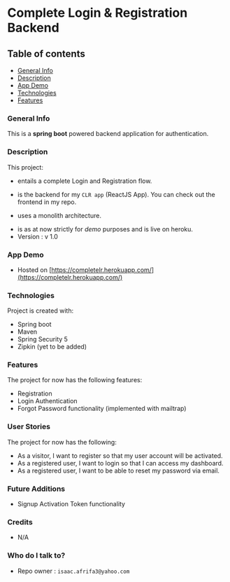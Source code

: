 # Complete Login & Registration Backend #

## Table of contents
* [General Info](#markdown-header-general-info)
* [Description](#markdown-header-description)
* [App Demo](#markdown-header-app-demo)
* [Technologies](#markdown-header-technologies)
* [Features](#markdown-header-features)

### General Info 
This is a **spring boot** powered backend application for authentication.


### Description 
This project:

+ entails a complete Login and Registration flow.
*  is the backend for my `CLR app` (ReactJS App). You can check out the frontend in my repo. 
- uses a monolith architecture.
* is as at now strictly for *demo* purposes and is live on heroku.
* Version : v 1.0


### App Demo 
* Hosted on [https://completelr.herokuapp.com/](https://completelr.herokuapp.com/)

### Technologies 
Project is created with:

* Spring boot 
* Maven
* Spring Security 5
* Zipkin (yet to be added)


### Features ###
 The project for now has the following features: 

* Registration
* Login Authentication
* Forgot Password functionality (implemented with mailtrap)


### User Stories 
 The project for now has the following: 

* As a visitor, I want to register so that my user account will be activated.
* As a registered user, I want to login so that I can access my dashboard.
* As a registered user, I want to be able to reset my password via email.


### Future Additions
* Signup Activation Token functionality 

### Credits ###
* N/A

### Who do I talk to? ###
* Repo owner : `isaac.afrifa3@yahoo.com`


